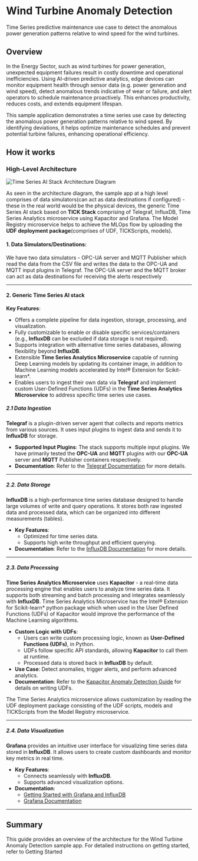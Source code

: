 # Wind Turbine Anomaly Detection

Time Series predictive maintenance use case to detect the anomalous power generation patterns relative to wind speed for the wind turbines.

## Overview

In the Energy Sector, such as wind turbines for power generation, unexpected equipment failures result in costly downtime and operational inefficiencies. Using AI-driven predictive analytics, edge devices can monitor equipment health through sensor data (e.g. power generation and wind speed), detect anomalous trends indicative of wear or failure, and alert operators to schedule maintenance proactively. This enhances productivity, reduces costs, and extends equipment lifespan.

This sample application demonstrates a time series use case by detecting the anomalous power generation patterns relative to wind speed. By identifying deviations, it helps optimize maintenance schedules and prevent potential turbine failures, enhancing operational efficiency. 

## How it works

### High-Level Architecture

![Time Series AI Stack Architecture Diagram](./_images/time-series-ai-stack-architecture.png)

As seen in the architecture diagram, the sample app at a high level comprises of data simulators(can act as data destinations if configured) - these in the real world would be the physical devices, the generic Time Series AI stack based on **TICK Stack** comprising of Telegraf, InfluxDB, Time Series Analytics microservice using Kapacitor and Grafana. The Model Registry microservice helps to achieve the MLOps flow by uploading the **UDF deployment package**(comprises of UDF, TICKScripts, models).

#### 1. **Data Simulators/Destinations**:
  We have two data simulators - OPC-UA server and MQTT Publisher which read the data from
  the CSV file and writes the data to the OPC-UA and MQTT input plugins in Telegraf.
  The OPC-UA server and the MQTT broker can act as data destinations for receiving the alerts respectively

---

#### 2. **Generic Time Series AI stack**

**Key Features**:

- Offers a complete pipeline for data ingestion, storage, processing, and visualization.
- Fully customizable to enable or disable specific services/containers (e.g., **InfluxDB** can be excluded if data storage is not required).
- Supports integration with alternative time series databases, allowing flexibility beyond **InfluxDB**.
- Extensible **Time Series Analytics Microservice** capable of running Deep Learning models by updating its container image, in addition to Machine Learning models accelerated by Intel® Extension for Scikit-learn*.
- Enables users to ingest their own data via **Telegraf** and implement custom User-Defined Functions (UDFs) in the **Time Series Analytics Microservice** to address specific time series use cases.

##### 2.1 **Data Ingestion**

**Telegraf** is a plugin-driven server agent that collects and reports metrics from various sources. It uses input plugins to ingest data and sends it to **InfluxDB** for storage.

- **Supported Input Plugins**: The stack supports multiple input plugins. We have primarily tested the **OPC-UA** and **MQTT** plugins with our **OPC-UA** server and **MQTT** Publisher containers respectively.
- **Documentation**: Refer to the [Telegraf Documentation](https://docs.influxdata.com/telegraf/v1/) for more details.

---

##### 2.2. **Data Storage**

**InfluxDB** is a high-performance time series database designed to handle large volumes of write and query operations. It stores both raw ingested data and processed data, which can be organized into different measurements (tables).

- **Key Features**:
  - Optimized for time series data.
  - Supports high write throughput and efficient querying.
- **Documentation**: Refer to the [InfluxDB Documentation](https://docs.influxdata.com/influxdb/v1/) for more details.

---

##### 2.3. **Data Processing**

**Time Series Analytics Microservice** uses **Kapacitor** - a real-time data processing engine that enables users to analyze time series data. It supports both streaming and batch processing and integrates seamlessly with **InfluxDB**.
Time Series Analytics Microservice has the Intel® Extension for Scikit-learn* python package which when used in the User Defined Functions (UDFs) of Kapacitor would improve the performance of the Machine Learning algorithms.

- **Custom Logic with UDFs**:
  - Users can write custom processing logic, known as **User-Defined Functions (UDFs)**, in Python.
  - UDFs follow specific API standards, allowing **Kapacitor** to call them at runtime.
  - Processed data is stored back in **InfluxDB** by default.
- **Use Case**: Detect anomalies, trigger alerts, and perform advanced analytics.
- **Documentation**: Refer to the [Kapacitor Anomaly Detection Guide](https://docs.influxdata.com/kapacitor/v1/guides/anomaly_detection/) for details on writing UDFs.

The Time Series Analytics microservice allows customization by reading the UDF deployment package consisting of the UDF scripts, models and TICKScripts from the Model Registry microservice.

---

##### 2.4. **Data Visualization**

**Grafana** provides an intuitive user interface for visualizing time series data stored in **InfluxDB**. It allows users to create custom dashboards and monitor key metrics in real time.

- **Key Features**:
  - Connects seamlessly with **InfluxDB**.
  - Supports advanced visualization options.
- **Documentation**:
  - [Getting Started with Grafana and InfluxDB](https://grafana.com/docs/grafana/latest/getting-started/get-started-grafana-influxdb/)
  - [Grafana Documentation](https://grafana.com/docs/grafana/latest/)

---

## Summary

This guide provides an overview of the architecture for the Wind Turbine Anomaly Detection sample app. For detailed instructions on getting started, refer to Getting Started